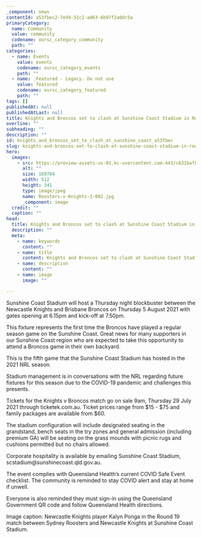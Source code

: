 ```yaml
---
_component: news
contentId: a53fbec2-7e94-51c2-ad63-6b97f2a0dc5a
primaryCategory:
  name: Community
  value: community
  codename: oursc_category_community
  path: ""
categories:
  - name: Events
    value: events
    codename: oursc_category_events
    path: ""
  - name: _Featured - Legacy. Do not use
    value: featured
    codename: oursc_category_featured
    path: ""
tags: []
publishedAt: null
publishedAtLast: null
title: Knights and Broncos set to clash at Sunshine Coast Stadium in Round 21
overline: ""
subheading: ""
description: ""
id: knights_and_broncos_set_to_clash_at_sunshine_coast_a53fbec
slug: knights-and-broncos-set-to-clash-at-sunshine-coast-stadium-in-round-21
hero:
  images:
    - src: https://preview-assets-us-01.kc-usercontent.com:443/c631baf8-1b46-001f-580c-d0001b68b4a8/090c68f6-7a04-4420-b1b8-791cfb8d2b2b/Roosters-v-Knights-1-002.jpg
      alt: ""
      size: 169784
      width: 512
      height: 341
      type: image/jpeg
      name: Roosters-v-Knights-1-002.jpg
      _component: image
  credit: ""
  caption: ""
head:
  title: Knights and Broncos set to clash at Sunshine Coast Stadium in Round 21
  description: ""
  meta:
    - name: keywords
      content: ""
    - name: title
      content: Knights and Broncos set to clash at Sunshine Coast Stadium in Round 21
    - name: description
      content: ""
    - name: image
      image: ""

---
```

Sunshine Coast Stadium will host a Thursday night blockbuster between the Newcastle Knights and Brisbane Broncos on Thursday 5 August 2021 with gates opening at 6.15pm and kick-off at 7.50pm.

This fixture represents the first time the Broncos have played a regular season game on the Sunshine Coast. Great news for many supporters in our Sunshine Coast region who are expected to take this opportunity to attend a Broncos game in their own backyard.

This is the fifth game that the Sunshine Coast Stadium has hosted in the 2021 NRL season.

Stadium management is in conversations with the NRL regarding future fixtures for this season due to the COVID-19 pandemic and challenges this presents.

Tickets for the Knights v Broncos match go on sale 9am, Thursday 29 July 2021 through ticketek.com.au. Ticket prices range from $15 - $75 and family packages are available from $60.

The stadium configuration will include designated seating in the grandstand, bench seats in the try zones and general admission (including premium GA) will be seating on the grass mounds with picnic rugs and cushions permitted but no chairs allowed.

Corporate hospitality is available by emailing Sunshine Coast Stadium,  scstadium\@sunshinecoast.qld.gov.au.

The event complies with Queensland Health’s current COVID Safe Event checklist. The community is reminded to stay COVID alert and stay at home if unwell.

Everyone is also reminded they must sign-in using the Queensland Government QR code and follow Queensland Health directions.

Image caption: Newcastle Knights player Kalyn Ponga in the Round 19 match between Sydney Roosters and Newcastle Knights at Sunshine Coast Stadium.
